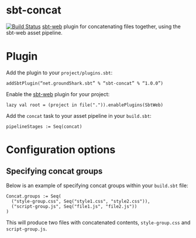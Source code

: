 sbt-concat
==========
[![Build Status](https://api.travis-ci.org/ground5hark/sbt-concat.png?branch=master)](https://travis-ci.org/ground5hark/sbt-concat)
[sbt-web] plugin for concatenating files together, using the sbt-web asset pipeline.

Plugin
======
Add the plugin to your `project/plugins.sbt`:
```
addSbtPlugin(“net.ground5hark.sbt” % “sbt-concat” % “1.0.0”)
```

Enable the [sbt-web] plugin for your project:
```
lazy val root = (project in file(".")).enablePlugins(SbtWeb)
```

Add the `concat` task to your asset pipeline in your `build.sbt`:
```
pipelineStages := Seq(concat)
```

Configuration options
=====================
Specifying concat groups
------------------------
Below is an example of specifying concat groups within your `build.sbt` file:
```
Concat.groups := Seq(
  ("style-group.css", Seq("style1.css", "style2.css")),
  ("script-group.js", Seq("file1.js", "file2.js"))
)
```

This will produce two files with concatenated contents, `style-group.css` and `script-group.js`.

[sbt-web]:https://github.com/sbt/sbt-web
